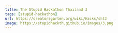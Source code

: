 ```yaml
---
title: The Stupid Hackathon Thailand 3
tags: [stupid-hackathon]
url: https://creatorsgarten.org/wiki/Hacks/sht3
image: https://stupidhackth.github.io/images/3.png
---
```

